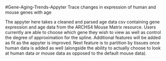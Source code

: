 #Gene-Aging-Trends-Appyter
Trace changes in expression of human and mouse genes with age

The appyter here takes a cleaned and parsed age data csv containing gene expression and age data from the ARCHS4 Mouse Matrix resource. 
Users currently are able to choose which gene they wish to view as well as control the degree of approximation for the spline. 
Additional features will be added as fit as the appyter is improved. 
Next feature is to partition by tissues once human data is added as well (alongside the ability to actually choose to look at human data or mouse data as opposed to the default mouse data).
